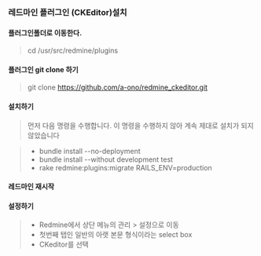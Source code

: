 ### 레드마인 플러그인 (CKEditor)설치

#### 플러그인폴더로 이동한다.
 
 > cd /usr/src/redmine/plugins

#### 플러그인 git clone 하기
 
 > git clone https://github.com/a-ono/redmine_ckeditor.git

#### 설치하기

 > 먼저 다음 명령을 수행합니다. 이 명령을 수행하지 않아 계속 제대로 설치가 되지 않았습니다
 
 > - bundle install --no-deployment
 > - bundle install --without development test
 > - rake redmine:plugins:migrate RAILS_ENV=production
 
#### 레드마인 재시작

#### 설정하기

 > - Redmine에서 상단 메뉴의 관리 > 설정으로 이동
 > - 첫번째 탭인 일반의 아랫 본문 형식이라는 select box
 > - CKeditor를 선택
